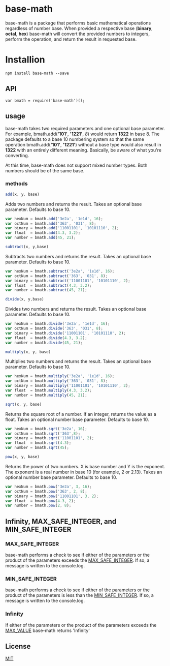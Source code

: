 # base-math

base-math is a package that performs basic mathematical operations regardless of number base. When provided a respective base (**binary**, **octal**, **hex**) base-math will convert the provided numbers to integers, perform the operation, and return the result in requested base.
 
# Installion
    npm install base-math --save
 
## API
    var bmath = require('base-math')();
 
## usage
base-math takes two required parameters and one optional base parameter. For example, bmath.add(**'101'**, **'1221'**, *8*) would return **1322** in base 8. The package defaults to a base 10 numbering system so that the same operation bmath.add(**'101'**, **'1221'**) without a base type would also result in **1322** with an entirely different meaning. Basically, be aware of what you're converting.
 
At this time, base-math does not support mixed number types. Both numbers should be of the same base.
 
### methods
```javascript
add(x, y, base)
```
Adds two numbers and returns the result. Takes an optional base parameter. Defaults to base 10.
```javascript
var hexNum = bmath.add('3e2a', '1e1d', 16);
var octNum = bmath.add('363', '031', 8);
var binary = bmath.add('11001101', '10101110', 2);
var float  = bmath.add(4.3, 3.2);
var number = bmath.add(45, 21);
```
 
```javascript
subtract(x, y,base)
```
Subtracts two numbers and returns the result. Takes an optional base parameter. Defaults to base 10.
```javascript
var hexNum = bmath.subtract('3e2a', '1e1d', 16);
var octNum = bmath.subtract('363', '031', 8);
var binary = bmath.subtract('11001101', '10101110', 2);
var float  = bmath.subtract(4.3, 3.2);
var number = bmath.subtract(45, 21);
```
 
```javascript
divide(x, y,base)
```
Divides two numbers and returns the result. Takes an optional base parameter. Defaults to base 10.
```javascript
var hexNum = bmath.divide('3e2a', '1e1d', 16);
var octNum = bmath.divide('363', '031', 8);
var binary = bmath.divide('11001101', '10101110', 2);
var float  = bmath.divide(4.3, 3.2);
var number = bmath.divide(45, 21);
```
 
```javascript
multiply(x, y, base)
```
Multiplies two numbers and returns the result. Takes an optional base parameter. Defaults to base 10.
```javascript
var hexNum = bmath.multiply('3e2a', '1e1d', 16);
var octNum = bmath.multiply('363', '031', 8);
var binary = bmath.multiply('11001101', '10101110', 2);
var float  = bmath.multiply(4.3, 3.2);
var number = bmath.multiply(45, 21);
```
```javascript 
sqrt(x, y, base)
```
Returns the square root of a number. If an integer, returns the value as a float. Takes an optional number base parameter. Defaults to base 10.
```javascript
var hexNum = bmath.sqrt('3e2a', 16);
var octNum = bmath.sqrt('363',8);
var binary = bmath.sqrt('11001101', 2);
var float  = bmath.sqrt(4.3);
var number = bmath.sqrt(45);
```

```javascript 
pow(x, y, base)
```
Returns the power of two numbers. X is base number and Y is the exponent. The exponent is a real number in base 10 (for example, 2 or 2.13). Takes an optional number base parameter. Defaults to base 10.
```javascript
var hexNum = bmath.pow('3e2a', 3, 16);
var octNum = bmath.pow('363', 2, 8);
var binary = bmath.pow('11001101', 3, 2);
var float  = bmath.pow(4.3, 2);
var number = bmath.pow(2, 8);
```
 
## Infinity, MAX_SAFE_INTEGER, and MIN_SAFE_INTEGER
 
### MAX_SAFE_INTEGER
base-math performs a check to see if either of the parameters or the product of the parameters exceeds the [MAX_SAFE_INTEGER](https://developer.mozilla.org/en-US/docs/Web/JavaScript/Reference/Global_Objects/Number/MAX_SAFE_INTEGER). If so, a message is written to the console.log.
 
### MIN_SAFE_INTEGER
base-math performs a check to see if either of the parameters or the product of the parameters is less than the [MIN_SAFE_INTEGER](https://developer.mozilla.org/en-US/docs/Web/JavaScript/Reference/Global_Objects/Number/MIN_SAFE_INTEGER). If so, a message is written to the console.log.
 
### Infinity
If either of the parameters or the product of the parameters exceeds the [MAX_VALUE](https://developer.mozilla.org/en-US/docs/Web/JavaScript/Reference/Global_Objects/Number/MAX_VALUE) base-math returns 'Infinity'
 
## License
 
[MIT](LICENSE)